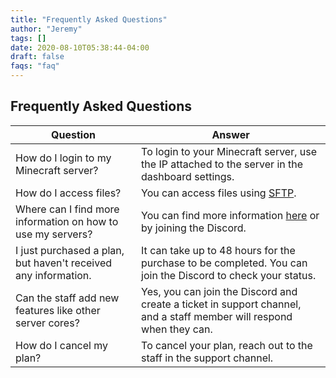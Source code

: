 ```yaml
---
title: "Frequently Asked Questions"
author: "Jeremy"
tags: []
date: 2020-08-10T05:38:44-04:00
draft: false
faqs: "faq"
---
```


## Frequently Asked Questions

| Question                                                      | Answer                                                                                                    |
| ------------------------------------------------------------- | --------------------------------------------------------------------------------------------------------- |
| How do I login to my Minecraft server?                         | To login to your Minecraft server, use the IP attached to the server in the dashboard settings.           |
| How do I access files?                                        | You can access files using [SFTP](https://mcserverhosting.net/faqs/how-to-access-files-using-winscp/).      |
| Where can I find more information on how to use my servers?    | You can find more information [here](https://mcserverhosting.net/faqs) or by joining the Discord.          |
| I just purchased a plan, but haven't received any information. | It can take up to 48 hours for the purchase to be completed. You can join the Discord to check your status. |
| Can the staff add new features like other server cores?        | Yes, you can join the Discord and create a ticket in support channel, and a staff member will respond when they can.             |
| How do I cancel my plan?                                      | To cancel your plan, reach out to the staff in the support channel.                                      |
